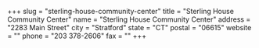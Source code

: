 +++
slug = "sterling-house-community-center"
title = "Sterling House Community Center"
name = "Sterling House Community Center"
address = "2283 Main Street"
city = "Stratford"
state = "CT"
postal = "06615"
website = ""
phone = "203 378-2606"
fax = ""
+++

